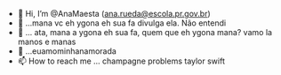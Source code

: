 - 👋 Hi, I’m @AnaMaesta (ana.rueda@escola.pr.gov.br)
- 👀 ...mana vc eh ygona eh sua fa divulga ela. Não entendi
- 🌱 ... ata, mana a ygona eh sua fa, quem que eh ygona mana? vamo la manos e manas
- 💞️ ...euamominhanamorada
- 📫 How to reach me ... champagne problems taylor swift

<!---
AnaMaesta/AnaMaesta is a ✨ special ✨ repository because its `README.md` (this file) appears on your GitHub profile.
You can click the Preview link to take a look at your changes.
--->
